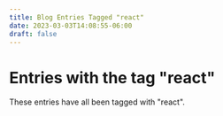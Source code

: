 ```yaml
---
title: Blog Entries Tagged "react"
date: 2023-03-03T14:08:55-06:00
draft: false
---
```

# Entries with the tag "react"

These entries have all been tagged with "react".